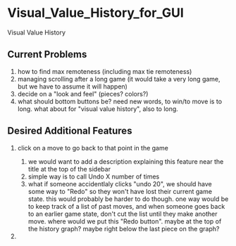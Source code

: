 Visual\_Value\_History\_for\_GUI
================================

Visual Value History

Current Problems
----------------

1.  how to find max remoteness (including max tie remoteness)
2.  managing scrolling after a long game (it would take a very long game, but we have to assume it will happen)
3.  decide on a "look and feel" (pieces? colors?)
4.  what should bottom buttons be? need new words, to win/to move is to long. what about for "visual value history", also to long.

Desired Additional Features
---------------------------

1.  click on a move to go back to that point in the game
    1.  we would want to add a description explaining this feature near the title at the top of the sidebar
    2.  simple way is to call Undo X number of times
    3.  what if someone accidentlaly clicks "undo 20", we should have some way to "Redo" so they won't have lost their current game state. this would probably be harder to do though. one way would be to keep track of a list of past moves, and when someone goes back to an earlier game state, don't cut the list until they make another move. where would we put this "Redo button". maybe at the top of the history graph? maybe right below the last piece on the graph?

2.  
